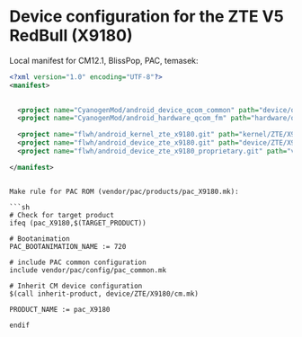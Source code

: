 Device configuration for the ZTE V5 RedBull (X9180)
===============================

Local manifest for CM12.1, BlissPop, PAC, temasek:

```xml
<?xml version="1.0" encoding="UTF-8"?>
<manifest>
  

  <project name="CyanogenMod/android_device_qcom_common" path="device/qcom/common" remote="github" revision="cm-12.1" />
  <project name="CyanogenMod/android_hardware_qcom_fm" path="hardware/qcom/fm" remote="github" revision="cm-12.1" />

  <project name="flwh/android_kernel_zte_x9180.git" path="kernel/ZTE/X9180" remote="github" revision="cm-12.1" />
  <project name="flwh/android_device_zte_x9180.git" path="device/ZTE/X9180" remote="github" revision="cm-12.1" />
  <project name="flwh/android_device_zte_x9180_proprietary.git" path="vendor/ZTE/X9180" remote="github"revision="cm-12.1" />

</manifest>
```


```

Make rule for PAC ROM (vendor/pac/products/pac_X9180.mk):

```sh
# Check for target product
ifeq (pac_X9180,$(TARGET_PRODUCT))

# Bootanimation
PAC_BOOTANIMATION_NAME := 720

# include PAC common configuration
include vendor/pac/config/pac_common.mk

# Inherit CM device configuration
$(call inherit-product, device/ZTE/X9180/cm.mk)

PRODUCT_NAME := pac_X9180

endif
```
